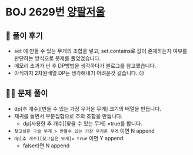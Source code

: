 # BOJ 2629번 [양팔저울](https://www.acmicpc.net/problem/2629)

## 🌈 풀이 후기
* set 에 만들 수 있는 무게의 조합을 넣고, set.contains로 값이 존재하는지 여부를 판단하는 방식으로 문제를 풀었었습니다. 
* 메모리 초과가 난 후 DP방법을 생각하다가 블로그를 참고했습니다.
* 아직까지 2차원배열 DP는 생각해내기 어려운것 같습니다. 😥

## 👩‍🏫 문제 풀이

* dp[추 개수][만들 수 있는 가장 무거운 무게] 크기의 배열을 만듭니다.
* 재귀를 돌면서 부분집합으로 추의 조합을 만듭니다.
    * dp[사용한 추 개수][찾을 수 있는 무게] =true를 합니다.
* `찾고싶은 구슬 무게 > 만들수 있는 가장 무거운 무게` 이면 N append
* `dp[추 개수][찾고싶은 무게]= true` 이면 Y append
    * false라면 N append
